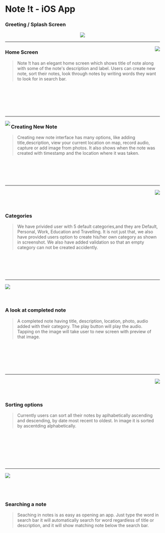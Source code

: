 # Note !t - iOS App

### Greeting / Splash Screen

<p align="center">
<img src = "https://user-images.githubusercontent.com/22201958/42849685-5533d158-89f2-11e8-9ae5-e344b9909e3e.jpg">
</p>

_________________________

<img align="right" src = "https://user-images.githubusercontent.com/22201958/42849686-554363ac-89f2-11e8-9a98-2e3e59f90d16.jpg">


### Home Screen

>Note !t has an elegant home screen which shows title of note along with some of the note's description and label. Users can create new note, sort their notes, look through notes by writing words they want to look for in search bar.

<br/>
<br/>
<br/>
<br/>
<br/>

_________________________


<img align="left" src="https://user-images.githubusercontent.com/22201958/42849687-555aee82-89f2-11e8-8438-f99899b3b051.jpg">


### Creating New Note

>Creating new note interface has many options, like adding title,description, view your current location on map, record audio, capture or add image from photos. It also shows when the note was created with timestamp and the location where it was taken.

<br/>
<br/>
<br/>
<br/>


_________________________



<img align="right" src="https://user-images.githubusercontent.com/22201958/42849688-55687f98-89f2-11e8-952d-330bb8cefc09.jpg">

<br/>
<br/>
<br/>

### Categories

>We have privided user with 5 default categories,and they are Default, Personal, Work, Education and Travelling. It is not just that, we also have provided users option to create his/her own category as shown in screenshot. We also have added validation so that an empty category can not be created accidently.

<br/>
<br/>
<br/>
<br/>


_________________________



<img align="left" src="https://user-images.githubusercontent.com/22201958/42849689-557f7bee-89f2-11e8-8b56-92bc451385c9.jpg">

<br/>
<br/>
<br/>

### A look at completed note

>A completed note having title, description, location, photo, audio added with their category. The play button will play the audio. Tapping on the image will take user to new screen with preview of that image.

<br/>
<br/>
<br/>
<br/>
<br/>

_________________________



<img align="right" src="https://user-images.githubusercontent.com/22201958/42849690-558fe2e0-89f2-11e8-90ba-837a93ec2c5b.jpg">

<br/>
<br/>
<br/>

### Sorting options

>Currently users can sort all their notes by aplhabetically ascending and descending, by date most recent to oldest. In image it is sorted by ascentding alphabetically.

<br/>
<br/>
<br/>
<br/>
<br/>
<br/>

_________________________



<img align="left" src="https://user-images.githubusercontent.com/22201958/42849691-55a28300-89f2-11e8-86b4-a3194dd080ad.jpg">

<br/>
<br/>
<br/>
<br/>

### Searching a note

>Seaching in notes is as easy as opening an app. Just type the word in search bar it will automatically search for word regardless of title or description, and it will show matching note below the search bar.

<br/>
<br/>
<br/>
<br/>
<br/>
<br/>
